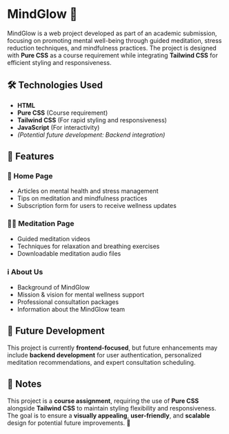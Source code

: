 # MindGlow 🌿

MindGlow is a web project developed as part of an academic submission, focusing on promoting mental well-being through guided meditation, stress reduction techniques, and mindfulness practices. The project is designed with **Pure CSS** as a course requirement while integrating **Tailwind CSS** for efficient styling and responsiveness.

## 🛠 Technologies Used
- **HTML**  
- **Pure CSS** (Course requirement)  
- **Tailwind CSS** (For rapid styling and responsiveness)  
- **JavaScript** (For interactivity)  
- *(Potential future development: Backend integration)*  

## 📌 Features
### 🌟 Home Page
- Articles on mental health and stress management  
- Tips on meditation and mindfulness practices  
- Subscription form for users to receive wellness updates  

### 🧘‍♂️ Meditation Page
- Guided meditation videos  
- Techniques for relaxation and breathing exercises  
- Downloadable meditation audio files  

### ℹ️ About Us
- Background of MindGlow  
- Mission & vision for mental wellness support  
- Professional consultation packages  
- Information about the MindGlow team  

## 🚀 Future Development  
This project is currently **frontend-focused**, but future enhancements may include **backend development** for user authentication, personalized meditation recommendations, and expert consultation scheduling.

## 📝 Notes  
This project is a **course assignment**, requiring the use of **Pure CSS** alongside **Tailwind CSS** to maintain styling flexibility and responsiveness. The goal is to ensure a **visually appealing**, **user-friendly**, and **scalable** design for potential future improvements. 🎯
